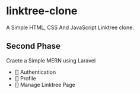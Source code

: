# linktree-clone

A Simple HTML, CSS And JavaScript Linktree clone.

## Second Phase

Craete a Simple MERN using Laravel 

- [] Authentication
- [] Profile 
- [] Manage Linktree Page